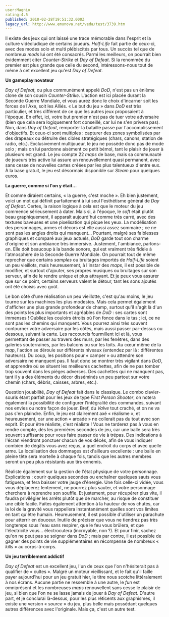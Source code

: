 ```yaml
---
user:Magnio
rating:4.5
published: 2010-02-28T19:51:32.000Z
legacy_url: http://www.emunova.net/veda/test/3739.htm
---
```

Il existe des jeux qui ont laissé une trace mémorable dans l'esprit et la culture vidéoludique de certains joueurs. _Half-Life_ fait partie de ceux-ci, avec des modes solo et multi plébiscités par tous. Un succès tel que de nombreux _mods_ lui ont été consacrés. Parmi les meilleurs, on pourrait bien évidemment citer _Counter-Strike_ et _Day of Defeat_. Si la renommée du premier est plus grande que celle du second, intéressons-nous tout de même à cet excellent jeu qu'est _Day of Defeat_.  

  

**Un gameplay novateur**  

  

_Day of Defeat_, ou plus communément appelé _DoD_, n'est pas un énième clone de son cousin _Counter-Strike_. L'action est ici placée durant la Seconde Guerre Mondiale, et vous aurez donc le choix d'incarner soit les forces de l'Axe, soit les Alliés. « Le but du jeu » dans _DoD_ est très particulier, et très différent de ce que les autres jeux proposaient à l'époque. En effet, ici, votre but premier n'est pas de tuer votre adversaire (bien que cela sera logiquement fort conseillé, car lui ne s'en privera pas). Non, dans _Day of Defeat_, remporter la bataille passe par l'accomplissement d'objectifs. Et ceux-ci sont multiples : capturer des zones symbolisées par des drapeaux ou détruire des cibles stratégiques (chars, canons, station de radio, etc.). Exclusivement multijoueur, le jeu ne possède donc pas de mode solo ; mais on lui pardonne aisément ce petit bémol, tant le plaisir de jouer à plusieurs est grand. Le jeu compte 22 _maps_ de base, mais sa communauté de joueurs très active lui assure un renouvellement quasi permanent, avec sans cesse de nouvelles cartes créées par les plus talentueux d'entre eux. À la base gratuit, le jeu est désormais disponible sur _Steam_ pour quelques euros.  

  

**La guerre, comme si l'on y était...**  

  

Et comme diraient certains, « la guerre, c'est moche ». Eh bien justement, voici un mot qui définit parfaitement à lui seul l'esthétisme général de _Day of Defeat_. Certes, la raison logique à cela est que le moteur du jeu commence sérieusement à dater. Mais si, à l'époque, le _soft_ était plutôt beau graphiquement, il apparaît aujourd'hui comme très carré, avec des textures baveuses et une pixelisation qui pique les yeux. La modélisation des personnages, armes et décors est elle aussi assez sommaire ; ce ne sont pas les angles droits qui manquent... Pourtant, malgré ses faiblesses graphiques et comparé aux jeux actuels, _DoD_ garde tout son charme d'origine et son ambiance très immersive. Justement, l'ambiance, parlons-en. Elle doit beaucoup à la bande sonore, qui est vraiment très fidèle à l'atmosphère de la Seconde Guerre Mondiale. On pourrait tout de même reprocher que certains _samples_ ou bruitages importés de _Half-Life_ soient un peu vieillots, mais heureusement, à l'instar des _maps_, il est possible de modifier, et surtout d'ajouter, ses propres musiques ou bruitages sur son serveur, afin de le rendre unique et plus attrayant. Et je peux vous assurer que sur ce point, certains serveurs valent le détour, tant les sons ajoutés ont été choisis avec goût.  

Le bon côté d'une réalisation un peu vieillotte, c'est qu'au moins, le jeu tourne sur les machines les plus modestes. Mais cela permet également d'afficher une plus grande profondeur de champ, surtout qu'il s'agit là d'un des points les plus importants et agréables de _DoD_ : ses cartes sont immenses ! Oubliez les couloirs étroits où l'on fonce dans le tas ; ici, ce ne sont pas les chemins qui manquent. Vous pourrez ainsi très souvent contourner votre adversaire par les côtés, mais aussi passer par-dessus ou dessous, suivant la carte. Les raccourcis fourmillent ici et là, vous permettant de passer au travers des murs, par les fenêtres, dans des galeries souterraines, par les balcons ou sur les toits. Au cœur même de la _map_, l'action se déroule sur différents niveaux (entendez par là : différentes hauteurs). Du coup, les positions pour « camper » ou attendre son adversaire ne manquent pas. Il faut donc se montrer très vigilant dans _DoD_, et apprendre où se situent les meilleures cachettes, afin de ne pas tomber trop souvent dans les pièges adverses. Des cachettes qui ne manquent pas, tant il y a des éléments du décor disséminés un peu partout sur votre chemin (chars, débris, caisses, arbres, etc.).  

Question jouabilité, _Day of Defeat_ fait dans le classique. Le combo clavier-souris étant parfait pour les jeux de type _First Person Shooter_, on notera également la possibilité de configurer l'intégralité des commandes, suivant nos envies ou notre façon de jouer. Bref, du _Valve_ tout craché, et on ne va pas s'en plaindre. Enfin, le jeu est clairement axé « réalisme », et heureusement, car une action « arcade » ne collerait pas du tout avec son esprit. Et pour être réaliste, c'est réaliste ! Vous ne tarderez pas à vous en rendre compte, dès les premières secondes de jeu, car une balle sera très souvent suffisante pour vous faire passer de vie à trépas. Des indications à l'écran viendront ponctuer chacun de vos décès, afin de vous indiquer combien de dégâts vous avez reçus, à quel endroit du corps et avec quelle arme. La localisation des dommages est d'ailleurs excellente : une balle en pleine tête sera mortelle à chaque fois, tandis que les autres membres seront un peu plus résistants aux tirs ennemis.  

Réaliste également sur la gestion de l'état physique de votre personnage. Explications : courir quelques secondes ou enchaîner quelques sauts vous fatiguera, et fera baisser votre jauge d'énergie. Une fois celle-ci vidée, vous vous déplacerez lentement, ne pourrez plus sauter, et votre personnage cherchera à reprendre son souffle. Et justement, pour récupérer plus vite, il faudra privilégier les arrêts plutôt que de marcher, au risque de constituer une cible facile. Faites également attention à la hauteur de vos chutes, car la loi de la gravité vous rappellera instantanément quelles sont vos limites en tant qu'être humain. Heureusement, il est possible d'utiliser un parachute pour atterrir en douceur. Inutile de préciser que vous ne tiendrez pas très longtemps sous l'eau sans respirer, que le feu vous brûlera, et que l'électricité vous... électrocutera (incroyable, non ?). Et pour finir, sachez qu'on ne peut pas se soigner dans _DoD_ ; mais par contre, il est possible de gagner des points de vie supplémentaires en récompense de nombreux « _kills_ » au corps-à-corps.  

  

**Un jeu terriblement addictif**  

  

_Day of Defeat_ est un excellent jeu, l'un de ceux que l'on n'hésiterait pas à qualifier de « cultes ». Malgré un moteur vieillissant, et le fait qu'il faille payer aujourd'hui pour un jeu gratuit hier, le titre nous scotche littéralement à nos écrans. Aucune partie ne ressemble à une autre, le _fun_ est omniprésent et les nombreuses _maps_ renouvellent sans cesse le plaisir de jeu, si bien que l'on ne se lasse jamais de jouer à _Day of Defeat_. D'autre part, et je conclurai là-dessus, pour les plus réticents aux graphismes, il existe une version « _source_ » du jeu, plus belle mais possédant quelques autres différences avec l'originale. Mais ça, c'est un autre test.